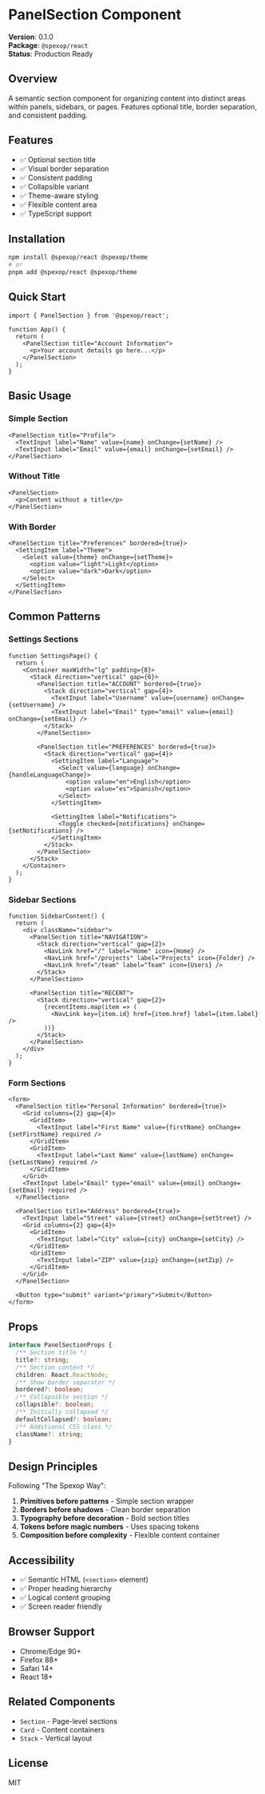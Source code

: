 # PanelSection Component

**Version**: 0.1.0  
**Package**: `@spexop/react`  
**Status**: Production Ready

## Overview

A semantic section component for organizing content into distinct areas within panels, sidebars, or pages. Features optional title, border separation, and consistent padding.

## Features

- ✅ Optional section title
- ✅ Visual border separation
- ✅ Consistent padding
- ✅ Collapsible variant
- ✅ Theme-aware styling
- ✅ Flexible content area
- ✅ TypeScript support

## Installation

```bash
npm install @spexop/react @spexop/theme
# or
pnpm add @spexop/react @spexop/theme
```

## Quick Start

```tsx
import { PanelSection } from '@spexop/react';

function App() {
  return (
    <PanelSection title="Account Information">
      <p>Your account details go here...</p>
    </PanelSection>
  );
}
```

## Basic Usage

### Simple Section

```tsx
<PanelSection title="Profile">
  <TextInput label="Name" value={name} onChange={setName} />
  <TextInput label="Email" value={email} onChange={setEmail} />
</PanelSection>
```

### Without Title

```tsx
<PanelSection>
  <p>Content without a title</p>
</PanelSection>
```

### With Border

```tsx
<PanelSection title="Preferences" bordered={true}>
  <SettingItem label="Theme">
    <Select value={theme} onChange={setTheme}>
      <option value="light">Light</option>
      <option value="dark">Dark</option>
    </Select>
  </SettingItem>
</PanelSection>
```

## Common Patterns

### Settings Sections

```tsx
function SettingsPage() {
  return (
    <Container maxWidth="lg" padding={8}>
      <Stack direction="vertical" gap={6}>
        <PanelSection title="ACCOUNT" bordered={true}>
          <Stack direction="vertical" gap={4}>
            <TextInput label="Username" value={username} onChange={setUsername} />
            <TextInput label="Email" type="email" value={email} onChange={setEmail} />
          </Stack>
        </PanelSection>
        
        <PanelSection title="PREFERENCES" bordered={true}>
          <Stack direction="vertical" gap={4}>
            <SettingItem label="Language">
              <Select value={language} onChange={handleLanguageChange}>
                <option value="en">English</option>
                <option value="es">Spanish</option>
              </Select>
            </SettingItem>
            
            <SettingItem label="Notifications">
              <Toggle checked={notifications} onChange={setNotifications} />
            </SettingItem>
          </Stack>
        </PanelSection>
      </Stack>
    </Container>
  );
}
```

### Sidebar Sections

```tsx
function SidebarContent() {
  return (
    <div className="sidebar">
      <PanelSection title="NAVIGATION">
        <Stack direction="vertical" gap={2}>
          <NavLink href="/" label="Home" icon={Home} />
          <NavLink href="/projects" label="Projects" icon={Folder} />
          <NavLink href="/team" label="Team" icon={Users} />
        </Stack>
      </PanelSection>
      
      <PanelSection title="RECENT">
        <Stack direction="vertical" gap={2}>
          {recentItems.map(item => (
            <NavLink key={item.id} href={item.href} label={item.label} />
          ))}
        </Stack>
      </PanelSection>
    </div>
  );
}
```

### Form Sections

```tsx
<form>
  <PanelSection title="Personal Information" bordered={true}>
    <Grid columns={2} gap={4}>
      <GridItem>
        <TextInput label="First Name" value={firstName} onChange={setFirstName} required />
      </GridItem>
      <GridItem>
        <TextInput label="Last Name" value={lastName} onChange={setLastName} required />
      </GridItem>
    </Grid>
    <TextInput label="Email" type="email" value={email} onChange={setEmail} required />
  </PanelSection>
  
  <PanelSection title="Address" bordered={true}>
    <TextInput label="Street" value={street} onChange={setStreet} />
    <Grid columns={2} gap={4}>
      <GridItem>
        <TextInput label="City" value={city} onChange={setCity} />
      </GridItem>
      <GridItem>
        <TextInput label="ZIP" value={zip} onChange={setZip} />
      </GridItem>
    </Grid>
  </PanelSection>
  
  <Button type="submit" variant="primary">Submit</Button>
</form>
```

## Props

```typescript
interface PanelSectionProps {
  /** Section title */
  title?: string;
  /** Section content */
  children: React.ReactNode;
  /** Show border separator */
  bordered?: boolean;
  /** Collapsible section */
  collapsible?: boolean;
  /** Initially collapsed */
  defaultCollapsed?: boolean;
  /** Additional CSS class */
  className?: string;
}
```

## Design Principles

Following "The Spexop Way":

1. **Primitives before patterns** - Simple section wrapper
2. **Borders before shadows** - Clean border separation
3. **Typography before decoration** - Bold section titles
4. **Tokens before magic numbers** - Uses spacing tokens
5. **Composition before complexity** - Flexible content container

## Accessibility

- ✅ Semantic HTML (`<section>` element)
- ✅ Proper heading hierarchy
- ✅ Logical content grouping
- ✅ Screen reader friendly

## Browser Support

- Chrome/Edge 90+
- Firefox 88+
- Safari 14+
- React 18+

## Related Components

- `Section` - Page-level sections
- `Card` - Content containers
- `Stack` - Vertical layout

## License

MIT
